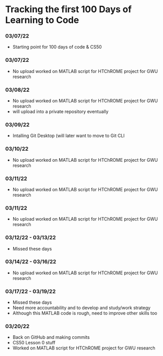 # Tracking the first 100 Days of Learning to Code

### 03/07/22
- Starting point for 100 days of code & CS50

### 03/07/22
- No upload worked on MATLAB script for HTChROME project for GWU research

### 03/08/22
- No upload worked on MATLAB script for HTChROME project for GWU research
- will upload into a private repository eventually

### 03/09/22
- Intalling Git Desktop (will later want to move to Git CLI

### 03/10/22
- No upload worked on MATLAB script for HTChROME project for GWU research

### 03/11/22
- No upload worked on MATLAB script for HTChROME project for GWU research

### 03/11/22
- No upload worked on MATLAB script for HTChROME project for GWU research

### 03/12/22 - 03/13/22
- Missed these days

### 03/14/22 - 03/16/22
- No upload worked on MATLAB script for HTChROME project for GWU research

### 03/17/22 - 03/19/22
- Missed these days
- Need more accountability and to develop and study/work strategy 
- Although this MATLAB code is rough, need to improve other skills too

### 03/20/22
- Back on GitHub and making commits
- CS50 Lesson 0 stuff
- Worked on MATLAB script for HTChROME project for GWU research
